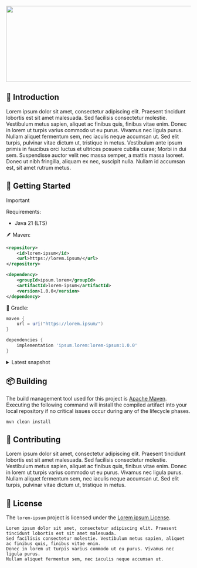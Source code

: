 <p align="center">  
    <img src="https://i.imgur.com/aByxoG0.png" width=830 height=207>    
</p>

## 🔰 Introduction

Lorem ipsum dolor sit amet, consectetur adipiscing elit. Praesent tincidunt lobortis est sit amet malesuada. Sed facilisis consectetur molestie. Vestibulum metus sapien, aliquet ac finibus quis, finibus vitae enim. Donec in lorem ut turpis varius commodo ut eu purus. Vivamus nec ligula purus. Nullam aliquet fermentum sem, nec iaculis neque accumsan ut. Sed elit turpis, pulvinar vitae dictum ut, tristique in metus. Vestibulum ante ipsum primis in faucibus orci luctus et ultrices posuere cubilia curae; Morbi in dui sem. Suspendisse auctor velit nec massa semper, a mattis massa laoreet. Donec ut nibh fringilla, aliquam ex nec, suscipit nulla. Nullam id accumsan est, sit amet rutrum metus.

## 🚀 Getting Started

> [!IMPORTANT]
> Requirements:
> - Java 21 (LTS)

🪶 Maven:
```xml
<repository>
    <id>lorem-ipsum</id>
    <url>https://lorem.ipsum/</url>
</repository>
```

```xml
<dependency>
    <groupId>ipsum.lorem</groupId>
    <artifactId>lorem-ipsum</artifactId>
    <version>1.0.0</version>
</dependency>
```

🐘 Gradle:
```groovy
maven {         
    url = uri("https://lorem.ipsum/")
}
```

```groovy
dependencies {
    implementation 'ipsum.lorem:lorem-ipsum:1.0.0'
}
```

<details>
  <summary>Latest snapshot</summary>

🪶 Maven:
```xml
<repository>
    <id>lorem-ipsum</id>
    <url>https://lorem.ipsum/</url>
</repository>
```

```xml
<dependency>
    <groupId>ipsum.lorem</groupId>
    <artifactId>lorem-ipsum</artifactId>
    <version>1.0.1-SNAPSHOT</version>
</dependency>
```

🐘 Gradle:
```groovy
maven {         
    url = uri("https://lorem.ipsum/")
}
```

```groovy
dependencies {
    implementation 'ipsum.lorem:lorem-ipsum:1.0.1-SNAPSHOT'
}
```

</details>

## 📦 Building
The build management tool used for this project is [Apache Maven][build_tool]. Executing the following command will install the compiled artifact into your local repository if no critical issues occur during any of the lifecycle phases.
```
mvn clean install
```

## 🫴 Contributing
Lorem ipsum dolor sit amet, consectetur adipiscing elit. Praesent tincidunt lobortis est sit amet malesuada. Sed facilisis consectetur molestie. Vestibulum metus sapien, aliquet ac finibus quis, finibus vitae enim. Donec in lorem ut turpis varius commodo ut eu purus. Vivamus nec ligula purus. Nullam aliquet fermentum sem, nec iaculis neque accumsan ut. Sed elit turpis, pulvinar vitae dictum ut, tristique in metus.

## 📄 License
The `lorem-ipsum` project is licensed under the [Lorem ipsum License][license].
```
Lorem ipsum dolor sit amet, consectetur adipiscing elit. Praesent tincidunt lobortis est sit amet malesuada.
Sed facilisis consectetur molestie. Vestibulum metus sapien, aliquet ac finibus quis, finibus vitae enim.
Donec in lorem ut turpis varius commodo ut eu purus. Vivamus nec ligula purus.
Nullam aliquet fermentum sem, nec iaculis neque accumsan ut.
```

[build_tool]: https://maven.apache.org/
[license]: https://choosealicense.com/licenses/
